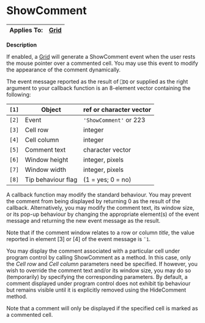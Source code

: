 




<h1 class="heading"><span class="name">ShowComment</span></h1>

| Applies To: | [Grid](./grid.md) |
| --- | ---  |


**Description**


If enabled, a [Grid](./grid.md) will generate a ShowComment event when the user rests the mouse pointer over a commented cell. You may use this event to modify the appearance of the comment dynamically.




The event message reported as the result of `⎕DQ` or supplied as the right argument to your callback function is an 8-element vector containing the following:


| `[1]` | Object | ref or character vector |
| --- | --- | ---  |
| `[2]` | Event | `'ShowComment'` or 223 |
| `[3]` | Cell row | integer |
| `[4]` | Cell column | integer |
| `[5]` | Comment text | character vector |
| `[6]` | Window height | integer, pixels |
| `[7]` | Window width | integer, pixels |
| `[8]` | Tip behaviour flag | (1 = yes; 0 = no) |



A callback function may modify the standard behaviour. You may prevent the comment from being displayed by returning 0 as the result of the callback. Alternatively, you may modify the comment text, its window size, or its pop-up behaviour by changing the appropriate element(s) of the event message and returning the new event message as the result.


Note that if the comment window relates to a row or column *title*, the value reported in element [3] or [4] of the event message is `¯1`.


You may display the comment associated with a particular cell under program control by calling ShowComment as a method. In this case, only the *Cell row* and *Cell column* parameters need be specified. If however, you wish to override the comment text and/or its window size, you may do so (temporarily) by specifying the corresponding parameters. By default, a comment displayed under program control does not exhibit tip behaviour but remains visible until it is explicitly removed using the HideComment method.


Note that a comment will only be displayed if the specified cell is marked as a commented cell.


